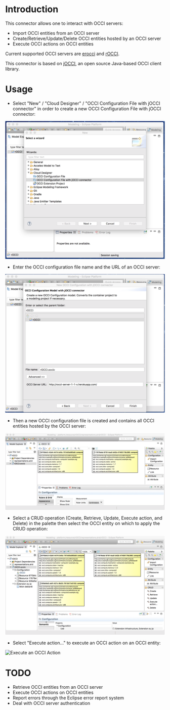 # Introduction

This connector allows one to interact with OCCI servers:
* Import OCCI entities from an OCCI server
* Create/Retrieve/Update/Delete OCCI entities hosted by an OCCI server
* Execute OCCI actions on OCCI entities

Current supported OCCI servers are [erocci](http://erocci.ow2.org) and [rOCCI](https://github.com/EGI-FCTF/rOCCI).

This connector is based on [jOCCI](https://github.com/EGI-FCTF/jOCCI-api), an open source Java-based OCCI client library.

# Usage

* Select "New" / "Cloud Designer" / "OCCI Configuration File with jOCCI connector" in order to create a new OCCI Configuration File with jOCCI connector:

![Create a new OCCI Configuration File with jOCCI connector - step 1](screenshots/new-OCCI-Configuration-File-with-jOCCI-connector-1.png "Create a new OCCI Configuration File with jOCCI connector - step 1")

* Enter the OCCI configuration file name and the URL of an OCCI server:

![Create a new OCCI Configuration File with jOCCI connector - step 2](screenshots/new-OCCI-Configuration-File-with-jOCCI-connector-2.png "Create a new OCCI Configuration File with jOCCI connector - step 2")

* Then a new OCCI configuration file is created and contains all OCCI entities hosted by the OCCI server:

![Create a new OCCI Configuration File with jOCCI connector - step 3](screenshots/new-OCCI-Configuration-File-with-jOCCI-connector-3.png "Create a new OCCI Configuration File with jOCCI connector - step 3")

* Select a CRUD operation (Create, Retrieve, Update, Execute action, and Delete) in the palette then select the OCCI entity on which to apply the CRUD operation:

![CRUD Operations](screenshots/CRUD-Operations.png "CRUD Operations")

* Select "Execute action..." to execute an OCCI action on an OCCI entity:

![Execute an OCCI Action](screenshots/Execute-an-OCCI-Action.png "Execute an OCCI Action")

# TODO

* Retrieve OCCI entities from an OCCI server
* Execute OCCI actions on OCCI entities
* Report errors through the Eclipse error report system
* Deal with OCCI server authentication
